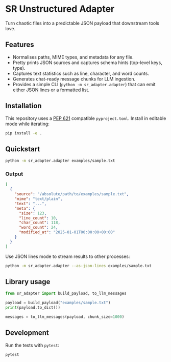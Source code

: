 # SR Unstructured Adapter

Turn chaotic files into a predictable JSON payload that downstream tools love.

## Features
- Normalises paths, MIME types, and metadata for any file.
- Pretty prints JSON sources and captures schema hints (top-level keys, type).
- Captures text statistics such as line, character, and word counts.
- Generates chat-ready message chunks for LLM ingestion.
- Provides a simple CLI (`python -m sr_adapter.adapter`) that can emit either
  JSON lines or a formatted list.

## Installation
This repository uses a [PEP 621](https://peps.python.org/pep-0621/) compatible
`pyproject.toml`. Install in editable mode while iterating:

```bash
pip install -e .
```

## Quickstart
```bash
python -m sr_adapter.adapter examples/sample.txt
```

### Output
```json
[
  {
    "source": "/absolute/path/to/examples/sample.txt",
    "mime": "text/plain",
    "text": "...",
    "meta": {
      "size": 123,
      "line_count": 10,
      "char_count": 118,
      "word_count": 24,
      "modified_at": "2025-01-01T00:00:00+00:00"
    }
  }
]
```

Use JSON lines mode to stream results to other processes:

```bash
python -m sr_adapter.adapter --as-json-lines examples/sample.txt
```

## Library usage
```python
from sr_adapter import build_payload, to_llm_messages

payload = build_payload("examples/sample.txt")
print(payload.to_dict())

messages = to_llm_messages(payload, chunk_size=1000)
```

## Development
Run the tests with `pytest`:

```bash
pytest
```
